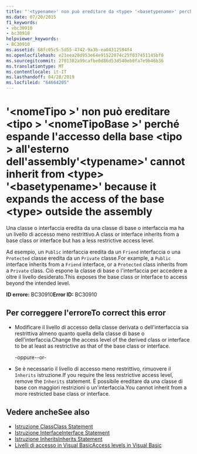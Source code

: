 ```yaml
---
title: "'<typename>' non può ereditare da <type> '<basetypename>' perché espande l'accesso del <type> base all'esterno dell'assembly"
ms.date: 07/20/2015
f1_keywords:
- vbc30910
- bc30910
helpviewer_keywords:
- BC30910
ms.assetid: 68fc05c5-5d55-4742-9a3b-ea04312594f4
ms.openlocfilehash: e21eea20d953e64e91522074c25f037451145bf8
ms.sourcegitcommit: 2701302a99cafbe0d86d53d540eb0fa7e9b46b36
ms.translationtype: MT
ms.contentlocale: it-IT
ms.lasthandoff: 04/28/2019
ms.locfileid: "64664205"
---
```

# <a name="typename-cannot-inherit-from-type-basetypename-because-it-expands-the-access-of-the-base-type-outside-the-assembly"></a><span data-ttu-id="1385f-102">'\<nomeTipo >' non può ereditare \<tipo > '\<nomeTipoBase >' perché espande l'accesso della base \<tipo > all'esterno dell'assembly</span><span class="sxs-lookup"><span data-stu-id="1385f-102">'\<typename>' cannot inherit from \<type> '\<basetypename>' because it expands the access of the base \<type> outside the assembly</span></span>
<span data-ttu-id="1385f-103">Una classe o interfaccia eredita da una classe di base o interfaccia ma ha un livello di accesso meno restrittivo.</span><span class="sxs-lookup"><span data-stu-id="1385f-103">A class or interface inherits from a base class or interface but has a less restrictive access level.</span></span>  
  
 <span data-ttu-id="1385f-104">Ad esempio, un `Public` interfaccia eredita da un `Friend` interfaccia o una `Protected` classe eredita da un `Private` classe.</span><span class="sxs-lookup"><span data-stu-id="1385f-104">For example, a `Public` interface inherits from a `Friend` interface, or a `Protected` class inherits from a `Private` class.</span></span> <span data-ttu-id="1385f-105">Ciò espone la classe di base o l'interfaccia per accedere a oltre il livello desiderato.</span><span class="sxs-lookup"><span data-stu-id="1385f-105">This exposes the base class or interface to access beyond the intended level.</span></span>  
  
 <span data-ttu-id="1385f-106">**ID errore:** BC30910</span><span class="sxs-lookup"><span data-stu-id="1385f-106">**Error ID:** BC30910</span></span>  
  
## <a name="to-correct-this-error"></a><span data-ttu-id="1385f-107">Per correggere l'errore</span><span class="sxs-lookup"><span data-stu-id="1385f-107">To correct this error</span></span>  
  
- <span data-ttu-id="1385f-108">Modificare il livello di accesso della classe derivata o dell'interfaccia sia restrittiva almeno quanto quella della classe di base o dell'interfaccia.</span><span class="sxs-lookup"><span data-stu-id="1385f-108">Change the access level of the derived class or interface to be at least as restrictive as that of the base class or interface.</span></span>  
  
     <span data-ttu-id="1385f-109">-oppure-</span><span class="sxs-lookup"><span data-stu-id="1385f-109">-or-</span></span>  
  
- <span data-ttu-id="1385f-110">Se è necessario il livello di accesso meno restrittivo, rimuovere il `Inherits` istruzione.</span><span class="sxs-lookup"><span data-stu-id="1385f-110">If you require the less restrictive access level, remove the `Inherits` statement.</span></span> <span data-ttu-id="1385f-111">È possibile ereditare da una classe di base con maggiori restrizioni o un'interfaccia.</span><span class="sxs-lookup"><span data-stu-id="1385f-111">You cannot inherit from a more restricted base class or interface.</span></span>  
  
## <a name="see-also"></a><span data-ttu-id="1385f-112">Vedere anche</span><span class="sxs-lookup"><span data-stu-id="1385f-112">See also</span></span>

- [<span data-ttu-id="1385f-113">Istruzione Class</span><span class="sxs-lookup"><span data-stu-id="1385f-113">Class Statement</span></span>](../../../visual-basic/language-reference/statements/class-statement.md)
- [<span data-ttu-id="1385f-114">Istruzione Interface</span><span class="sxs-lookup"><span data-stu-id="1385f-114">Interface Statement</span></span>](../../../visual-basic/language-reference/statements/interface-statement.md)
- [<span data-ttu-id="1385f-115">Istruzione Inherits</span><span class="sxs-lookup"><span data-stu-id="1385f-115">Inherits Statement</span></span>](../../../visual-basic/language-reference/statements/inherits-statement.md)
- [<span data-ttu-id="1385f-116">Livelli di accesso in Visual Basic</span><span class="sxs-lookup"><span data-stu-id="1385f-116">Access levels in Visual Basic</span></span>](../../../visual-basic/programming-guide/language-features/declared-elements/access-levels.md)
